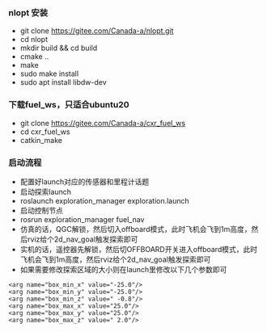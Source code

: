 ### nlopt 安装
- git clone https://gitee.com/Canada-a/nlopt.git
- cd nlopt
- mkdir build && cd build
- cmake ..
- make
- sudo make install
- sudo apt install libdw-dev

### 下载fuel_ws，只适合ubuntu20
- git clone https://gitee.com/Canada-a/cxr_fuel_ws
- cd cxr_fuel_ws
- catkin_make

### 启动流程
- 配置好launch对应的传感器和里程计话题
- 启动探索launch
- roslaunch exploration_manager exploration.launch
- 启动控制节点
- rosrun exploration_manager fuel_nav
- 仿真的话，QGC解锁，然后切入offboard模式，此时飞机会飞到1m高度，然后rviz给个2d_nav_goal触发探索即可
- 实机的话，遥控器先解锁，然后切OFFBOARD开关进入offboard模式，此时飞机会飞到1m高度，然后rviz给个2d_nav_goal触发探索即可
- 如果需要修改探索区域的大小则在launch里修改以下几个参数即可

```
<arg name="box_min_x" value="-25.0"/>
<arg name="box_min_y" value="-25.0"/>
<arg name="box_min_z" value=" -0.8"/>
<arg name="box_max_x" value="25.0"/>
<arg name="box_max_y" value="25.0"/>
<arg name="box_max_z" value=" 2.0"/>
```




